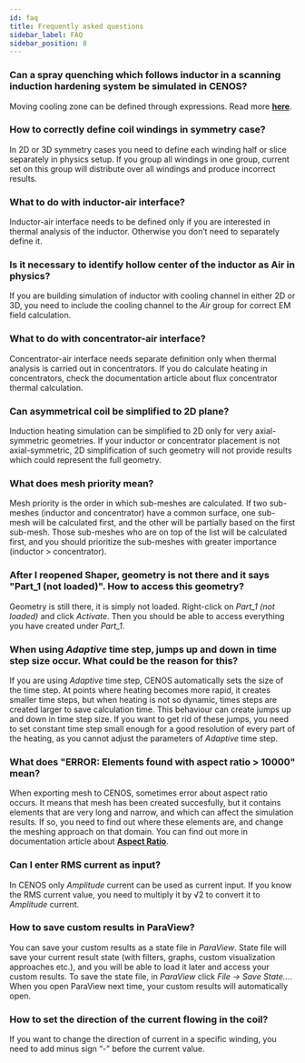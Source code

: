```yaml
---
id: faq
title: Frequently asked questions
sidebar_label: FAQ
sidebar_position: 8
---
```


### Can a spray quenching which follows inductor in a scanning induction hardening system be simulated in CENOS?

Moving cooling zone can be defined through expressions. Read more [**here**](/physics/field-expressions#moving-spray-cooling).

### How to correctly define coil windings in symmetry case?

In 2D or 3D symmetry cases you need to define each winding half or slice separately in physics setup. If you group all windings in one group, current set on this group will distribute over all windings and produce incorrect results.

### What to do with inductor-air interface?

Inductor-air interface needs to be defined only if you are interested in thermal analysis of the inductor. Otherwise you don’t need to separately define it.

### Is it necessary to identify hollow center of the inductor as Air in physics?

If you are building simulation of inductor with cooling channel in either 2D or 3D, you need to include the cooling channel to the *Air* group for correct EM field calculation.

### What to do with concentrator-air interface?

Concentrator-air interface needs separate definition only when thermal analysis is carried out in concentrators. If you do calculate heating in concentrators, check the documentation article about flux concentrator thermal calculation.

### Can asymmetrical coil be simplified to 2D plane?

Induction heating simulation can be simplified to 2D only for very axial-symmetric geometries. If your inductor or concentrator placement is not axial-symmetric, 2D simplification of such geometry will not provide results which could represent the full geometry.

### What does mesh priority mean?

Mesh priority is the order in which sub-meshes are calculated. If two sub-meshes (inductor and concentrator) have a common surface, one sub-mesh will be calculated first, and the other will be partially based on the first sub-mesh. Those sub-meshes who are on top of the list will be calculated first, and you should prioritize the sub-meshes with greater importance (inductor > concentrator).

### After I reopened Shaper, geometry is not there and it says "Part_1 (not loaded)". How to access this geometry?

Geometry is still there, it is simply not loaded. Right-click on *Part_1 (not loaded)* and click *Activate*. Then you should be able to access everything you have created under *Part_1*.

### When using *Adaptive* time step, jumps up and down in time step size occur. What could be the reason for this?

If you are using *Adaptive* time step, CENOS automatically sets the size of the time step. At points where heating becomes more rapid, it creates smaller time steps, but when heating is not so dynamic, times steps are created larger to save calculation time. This behaviour can create jumps up and down in time step size. If you want to get rid of these jumps, you need to set constant time step small enough for a good resolution of every part of the heating, as you cannot adjust the parameters of *Adaptive* time step.

### What does "ERROR: Elements found with aspect ratio > 10000" mean?

When exporting mesh to CENOS, sometimes error about aspect ratio occurs. It means that mesh has been created succesfully, but it contains elements that are very long and narrow, and which can affect the simulation results. If so, you need to find out where these elements are, and change the meshing approach on that domain. You can find out more in documentation article about [**Aspect Ratio**](/meshing/aspect-ratio).

### Can I enter RMS current as input?

In CENOS only *Amplitude* current can be used as current input. If you know the RMS current value, you need to multiply it by √2 to convert it to *Amplitude* current.

### How to save custom results in ParaView?

You can save your custom results as a state file in *ParaView*. State file will save your current result state (with filters, graphs, custom visualization approaches etc.), and you will be able to load it later and access your custom results. To save the state file, in *ParaView* click *File → Save State…*. When you open ParaView next time, your custom results will automatically open.

### How to set the direction of the current flowing in the coil?

If you want to change the direction of current in a specific winding, you need to add minus sign “-” before the current value.
